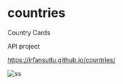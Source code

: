 # countries

Country Cards 

API project

https://irfansutlu.github.io/countries/

![ss](https://user-images.githubusercontent.com/102031418/193052849-1939c019-dd53-4758-9c88-c702e695ac6b.png)
